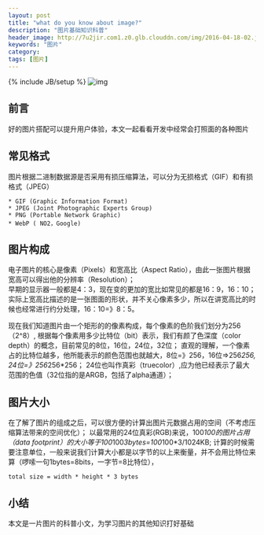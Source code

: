 ```yaml
---
layout: post
title: "what do you know about image?"
description: "图片基础知识科普"
header_image: http://7u2jir.com1.z0.glb.clouddn.com/img/2016-04-18-02.jpg
keywords: "图片"
category: 
tags: [图片]
---
```

{% include JB/setup %}
![img](http://7u2jir.com1.z0.glb.clouddn.com/img/2016-04-18-02.jpg)

## 前言
好的图片搭配可以提升用户体验，本文一起看看开发中经常会打照面的各种图片

## 常见格式
图片根据二进制数据源是否采用有损压缩算法，可以分为无损格式（GIF）和有损格式（JPEG）

	* GIF (Graphic Information Format)
	* JPEG (Joint Photographic Experts Group)
	* PNG (Portable Network Graphic)
	* WebP ( NO2，Google)

## 图片构成
电子图片的核心是像素（Pixels）和宽高比（Aspect Ratio），由此一张图片根据宽高可以得出他的分辨率（Resolution）；  
早期的显示器一般都是4：3，现在变的更加的宽比如常见的都是16：9，16：10；实际上宽高比描述的是一张图面的形状，并不关心像素多少，所以在讲宽高比的时候也经常进行约分处理，16：10=》8：5。

现在我们知道图片由一个矩形的的像素构成，每个像素的色阶我们划分为256（2^8）, 根据每个像素用多少比特位（bit）表示，我们有颜了色深度（color depth）的概念，目前常见的8位，16位，24位，32位；
直观的理解，一个像素占的比特位越多，他所能表示的颜色范围也就越大，8位=》256，16位=>256*256, 24位=》256*256*256；
24位也叫作真彩（truecolor）,应为他已经表示了最大范围的色值（32位指的是ARGB，包括了alpha通道）；

## 图片大小
在了解了图片的组成之后，可以很方便的计算出图片元数据占用的空间（不考虑压缩算法带来的空间优化）；
以最常用的24位真彩(RGB)来说，100*100的图片占用（data footprint）的大小等于100*100*3bytes=100*100*3/1024KB; 计算的时候需要注意单位，一般来说我们计算大小都是以字节的以上来衡量，并不会用比特位来算（啰嗦一句1bytes=8bits，一字节=8比特位），
	
	total size = width * height * 3 bytes

## 小结
本文是一片图片的科普小文，为学习图片的其他知识打好基础


